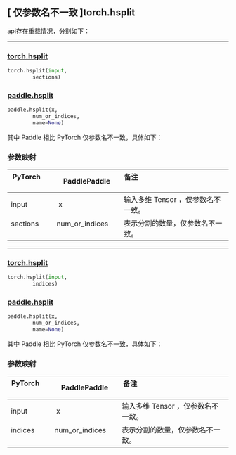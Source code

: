 ## [ 仅参数名不一致 ]torch.hsplit
api存在重载情况，分别如下：

-------------------------------------------------------------------------------------------------

### [torch.hsplit](https://pytorch.org/docs/stable/generated/torch.hsplit.html#torch.hsplit)

```python
torch.hsplit(input,
        sections)
```

### [paddle.hsplit](https://www.paddlepaddle.org.cn/documentation/docs/zh/develop/api/paddle/hsplit_cn.html)

```python
paddle.hsplit(x,
        num_or_indices,
        name=None)
```

其中 Paddle 相比 PyTorch 仅参数名不一致，具体如下：

### 参数映射

| PyTorch       | PaddlePaddle | 备注                                                   |
| ------------- | ------------ | ------------------------------------------------------ |
| input          |  x           | 输入多维 Tensor ，仅参数名不一致。  |
| sections           | num_or_indices         | 表示分割的数量，仅参数名不一致。                          |

-------------------------------------------------------------------------------------------------

### [torch.hsplit](https://pytorch.org/docs/stable/generated/torch.hsplit.html#torch.hsplit)

```python
torch.hsplit(input,
        indices)
```

### [paddle.hsplit](https://www.paddlepaddle.org.cn/documentation/docs/zh/develop/api/paddle/hsplit_cn.html)

```python
paddle.hsplit(x,
        num_or_indices,
        name=None)
```

其中 Paddle 相比 PyTorch 仅参数名不一致，具体如下：

### 参数映射

| PyTorch       | PaddlePaddle | 备注                                                   |
| ------------- | ------------ | ------------------------------------------------------ |
| input          |  x           | 输入多维 Tensor ，仅参数名不一致。  |
| indices           | num_or_indices         | 表示分割的数量，仅参数名不一致。                          |

